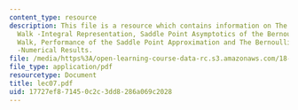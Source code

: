 ```yaml
---
content_type: resource
description: This file is a resource which contains information on The Bernoulli Random
  Walk -Integral Representation, Saddle Point Asymptotics of the Bernoulli Random
  Walk, Performance of the Saddle Point Approximation and The Bernoulli Random Walk
  -Numerical Results.
file: /media/https%3A/open-learning-course-data-rc.s3.amazonaws.com/18-366-random-walks-and-diffusion-fall-2006/17727ef871450c2c3dd8286a069c2028_lec07.pdf
file_type: application/pdf
resourcetype: Document
title: lec07.pdf
uid: 17727ef8-7145-0c2c-3dd8-286a069c2028
---
```

